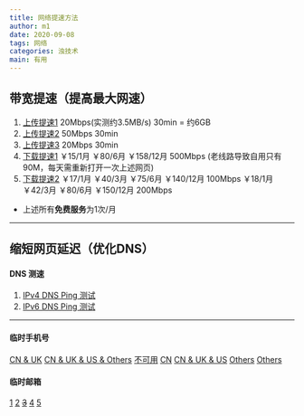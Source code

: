 ```yaml
---
title: 网络提速方法
author: m1
date: 2020-09-08
tags: 网络
categories: 浊技术
main: 有用
---
```

## 带宽提速（提高最大网速）

1. [上传提速1](https://www.speedtest.cn/tisu/kuandai)
    20Mbps(实测约3.5MB/s) 30min = 约6GB
2. [上传提速2](https://www.speedtest.cn/tisu/zhibo)
    50Mbps 30min
3. [上传提速3](https://detail.tmall.com/item.htm?spm=a230r.1.14.6.7c0e4a37WSiQqC&id=580030068191)
    20Mbps 30min
4. [下载提速1](https://www.speedtest.cn/tisu/kuandai)
    ￥15/1月 ￥80/6月 ￥158/12月 500Mbps (老线路导致自用只有90M，每天需重新打开一次上述网页)
5. [下载提速2](https://detail.tmall.com/item.htm?spm=a230r.1.14.6.7c0e4a37WSiQqC&id=580030068191)
    ￥17/1月 ￥40/3月 ￥75/6月 ￥140/12月 100Mbps
    ￥18/1月 ￥42/3月 ￥80/6月 ￥150/12月 200Mbps
* 上述所有**免费服务**为1次/月
---
## 缩短网页延迟（优化DNS）

#### DNS 测速

1. [IPv4 DNS Ping 测试](DNSJumper.zip)
2. [IPv6 DNS Ping 测试](Ping_IPv6_DNS.bat)
---
#### 临时手机号

[CN & UK](https://www.materialtools.com)
[CN & UK & US & Others](https://yunduanxin.net/)
[不可用](https://sms.cm/)
[CN](http://www.xnsms.com/)
[CN & UK & US](https://jiemahao.com/)
[Others](http://receive-sms-online.info/)
[Others](https://sms-online.co/receive-free-sms)

#### 临时邮箱

[1](https://www.linshiyouxiang.net/)
[2](http://24mail.chacuo.net/)
~~[3](https://temp-mail.org/zh/)~~
[4](http://www.tempinbox.com/)
[5](http://www.5-mail.com/)